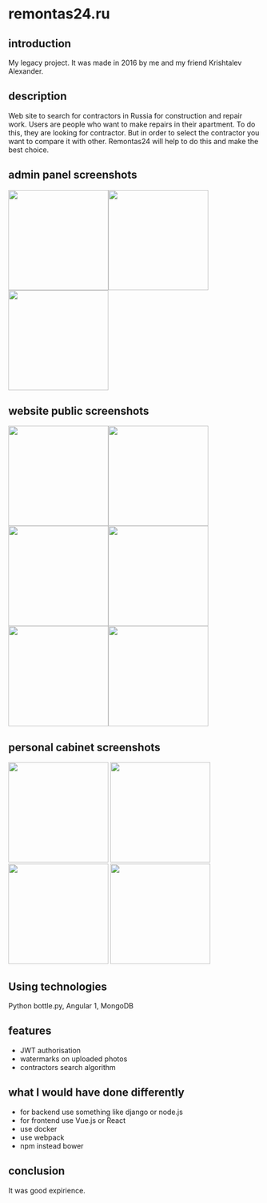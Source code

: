 # remontas24.ru
## introduction
My legacy project. It was made in 2016 by me and my friend Krishtalev Alexander.

## description
Web site to search for contractors in Russia for construction and repair work. Users are people who want to make repairs in their apartment. To do this, they are looking for contractor. But in order to select the contractor you want to compare it with other. Remontas24 will help to do this and make the best choice.

## admin panel screenshots

 <img src="/../screenshots/screenshots/adminpanel/adminka1.png?raw=true" width="200" height="200" /><img src="/../screenshots/screenshots/adminpanel/adminka2.png?raw=true" width="200" height="200" /><img src="/../screenshots/screenshots/adminpanel/adminka3.png?raw=true" width="200" height="200" />

## website public screenshots

<img src="/../screenshots/screenshots/public/public1.png?raw=true" width="200" height="200" /><img src="/../screenshots/screenshots/public/public2.png?raw=true" width="200" height="200" /><img src="/../screenshots/screenshots/public/public3.png?raw=true" width="200" height="200" /><img src="/../screenshots/screenshots/public/public4.png?raw=true" width="200" height="200" /><img src="/../screenshots/screenshots/public/public5.png?raw=true" width="200" height="200" /><img src="/../screenshots/screenshots/public/public6.png?raw=true" width="200" height="200" />

## personal cabinet screenshots

<img src="/../screenshots/screenshots/personal_cabinet/lk1.png?raw=true" width="200" height="200" />
<img src="/../screenshots/screenshots/personal_cabinet/lk2.png?raw=true" width="200" height="200" />
<img src="/../screenshots/screenshots/personal_cabinet/lk3.png?raw=true" width="200" height="200" />
<img src="/../screenshots/screenshots/personal_cabinet/lk4.png?raw=true" width="200" height="200" />

## Using technologies
Python bottle.py, Angular 1, MongoDB

## features
* JWT authorisation
* watermarks on uploaded photos
* contractors search algorithm

## what I would have done differently
* for backend use something like django or node.js
* for frontend use Vue.js or React
* use docker
* use webpack
* npm instead bower

## conclusion
It was good expirience.
